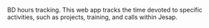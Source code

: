 BD hours tracking. This web app tracks the time devoted to specific activities, such as projects, training, and calls within Jesap.
